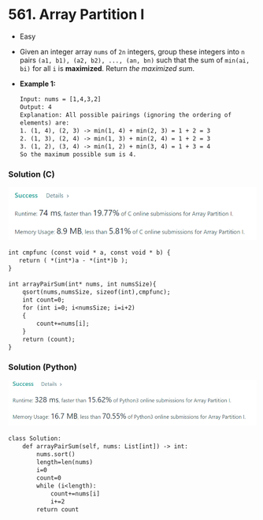 # 561. Array Partition I

* Easy
* Given an integer array `nums` of `2n` integers, group these integers into `n` pairs `(a1, b1), (a2, b2), ..., (an, bn)` such that the sum of `min(ai, bi)` for all `i` is **maximized**. Return _the maximized sum_.
*   **Example 1:**

    ```
    Input: nums = [1,4,3,2]
    Output: 4
    Explanation: All possible pairings (ignoring the ordering of elements) are:
    1. (1, 4), (2, 3) -> min(1, 4) + min(2, 3) = 1 + 2 = 3
    2. (1, 3), (2, 4) -> min(1, 3) + min(2, 4) = 1 + 2 = 3
    3. (1, 2), (3, 4) -> min(1, 2) + min(3, 4) = 1 + 3 = 4
    So the maximum possible sum is 4.
    ```



### Solution (C)

![](<../.gitbook/assets/image (3) (1) (1) (1) (1) (1) (1).png>)

```
int cmpfunc (const void * a, const void * b) {
   return ( *(int*)a - *(int*)b );
}

int arrayPairSum(int* nums, int numsSize){
    qsort(nums,numsSize, sizeof(int),cmpfunc);
    int count=0;
    for (int i=0; i<numsSize; i=i+2)
    {
        count+=nums[i];
    }
    return (count);
}
```

### Solution (Python)

![](<../.gitbook/assets/image (4) (1) (1) (1) (1) (1) (1).png>)

```
class Solution:
    def arrayPairSum(self, nums: List[int]) -> int:
        nums.sort()
        length=len(nums)
        i=0
        count=0
        while (i<length):
            count+=nums[i]
            i+=2
        return count
```
